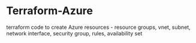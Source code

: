 # Terraform-Azure

terraform code to create Azure resources - 
  resource groups,
  vnet,
  subnet,
  network interface, 
  security group, 
  rules, 
  availability set
